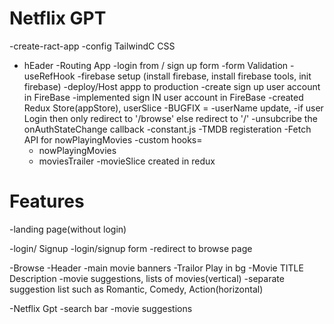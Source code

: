 <!-- Netflix GPT -->
# Netflix GPT
-create-ract-app 
-config TailwindC CSS
- hEader
-Routing App
-login from / sign up form
-form Validation
-useRefHook
-firebase setup (install firebase, install firebase tools, init firebase)
-deploy/Host appp to production
-create sign up user account in FireBase
-implemented sign IN user account in FireBase
-created Redux Store(appStore), userSlice
-BUGFIX = 
    -userName update,
    -if user Login then only redirect to '/browse' else redirect to '/'
-unsubcribe the onAuthStateChange callback
-constant.js
-TMDB registeration
-Fetch API for nowPlayingMovies
-custom hooks=
    - nowPlayingMovies
    - moviesTrailer
-movieSlice created in redux

# Features
-landing page(without login)

-login/ Signup
    -login/signup form
    -redirect to browse page

-Browse
    -Header
    -main movie banners
        -Trailor Play in bg
        -Movie TITLE Description
    -movie suggestions, lists of movies(vertical)
        -separate suggestion list such as Romantic, Comedy, Action(horizontal)

-Netflix Gpt 
    -search bar
    -movie suggestions
